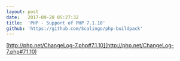 ```yaml
---
layout:	post
date:	2017-09-28 05:27:32
title:	'PHP - Support of PHP 7.1.10'
github: 'https://github.com/Scalingo/php-buildpack'
---
```


[http://php.net/ChangeLog-7.php#7.1.10](http://php.net/ChangeLog-7.php#7.1.10)
